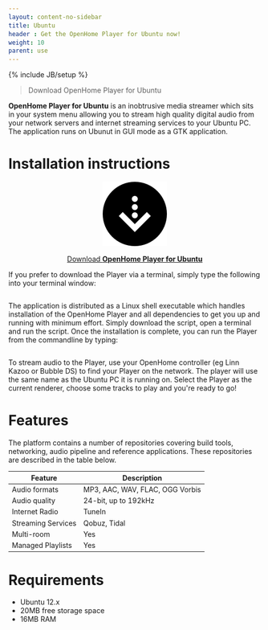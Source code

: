 ```yaml
---
layout: content-no-sidebar
title: Ubuntu
header : Get the OpenHome Player for Ubuntu now!
weight: 10
parent: use
---
```

{% include JB/setup %}

> Download OpenHome Player for Ubuntu

**OpenHome Player for Ubuntu** is an inobtrusive media streamer which sits in your system menu allowing you to stream high quality digital audio from your network servers and internet streaming services to your Ubuntu PC.
The application runs on Ubunut in GUI mode as a GTK application.

# Installation instructions

<div style="text-align:center" markdown="1">

![](/images/download.png)

<a href="http://builds.openhome.org/releases/openhome/linux/openhomeplayer.sh">Download __OpenHome Player for Ubuntu__</a>
</div>

If you prefer to download the Player via a terminal, simply type the following into your terminal window:

```[/home/penguin]: wget http://builds.openhome.org/releases/openhome/linux/openhomeplayer.sh
```

The application is distributed as a Linux shell executable which handles installation of the OpenHome Player and all dependencies to get you up and running with minimum effort. Simply download the script, open a terminal and run the script. Once the installation is complete, you can run the Player from the commandline by typing:

```[/home/penguin]: openhomeplayer
```

To stream audio to the Player, use your OpenHome controller (eg Linn Kazoo or Bubble DS) to find your Player on the network. The player will use the same name as the Ubuntu PC it is running on. Select the Player as the current renderer, choose some tracks to play and you're ready to go!

# Features

The platform contains a number of repositories covering build tools, networking, audio pipeline and reference applications. These repositories are described in the table below.

| Feature | Description | 
|---------------|---------------|
| Audio formats    | MP3, AAC, WAV, FLAC, OGG Vorbis    |
| Audio quality    | 24-bit, up to 192kHz    |
| Internet Radio    | TuneIn    |
| Streaming Services    | Qobuz, Tidal |
| Multi-room    | Yes    |
| Managed Playlists    | Yes    |


# Requirements
- Ubuntu 12.x
- 20MB free storage space
- 16MB RAM

